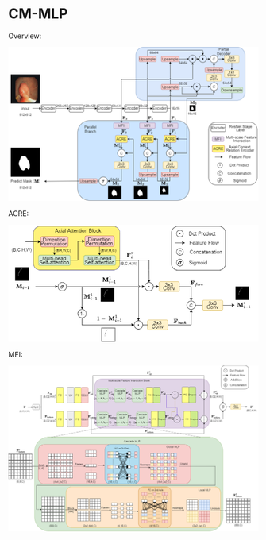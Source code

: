# CM-MLP

Overview:

![](Figure/Overview.png)

ACRE:

![](Figure/ACRE.png)

MFI:

![](Figure/MFI.png)
